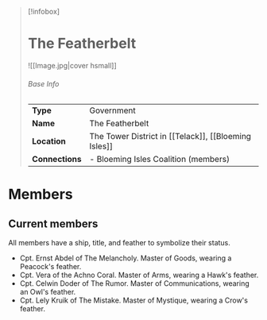 > [!infobox]  
> # The Featherbelt
> ![[Image.jpg|cover hsmall]]  
> ###### Base Info
> | | |  
> |---|---|  
> | **Type** | Government | 
> | **Name** | The Featherbelt |
> | **Location** | The Tower District in [[Telack]], [[Bloeming Isles]] |
> | **Connections** | - Bloeming Isles Coalition (members) |
# Members
## Current members
All members have a ship, title, and feather to symbolize their status.
- Cpt. Ernst Abdel of The Melancholy. Master of Goods, wearing a Peacock's feather.
- Cpt. Vera of the Achno Coral. Master of Arms, wearing a Hawk's feather.
- Cpt. Celwin Doder of The Rumor. Master of Communications, wearing an Owl's feather.
- Cpt. Lely Kruik of The Mistake. Master of Mystique, wearing a Crow's feather.